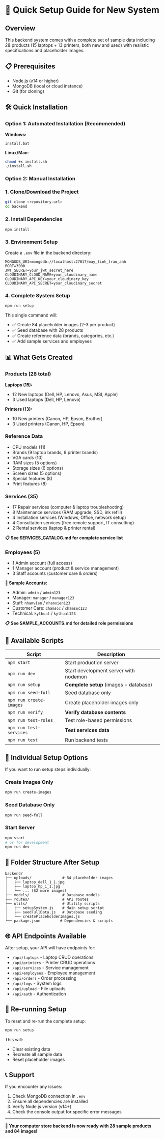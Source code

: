 # 🚀 Quick Setup Guide for New System

## Overview
This backend system comes with a complete set of sample data including 28 products (15 laptops + 13 printers, both new and used) with realistic specifications and placeholder images.

## 📋 Prerequisites
- Node.js (v14 or higher)
- MongoDB (local or cloud instance)
- Git (for cloning)

## 🛠️ Quick Installation

### Option 1: Automated Installation (Recommended)

**Windows:**
```batch
install.bat
```

**Linux/Mac:**
```bash
chmod +x install.sh
./install.sh
```

### Option 2: Manual Installation

### 1. Clone/Download the Project
```bash
git clone <repository-url>
cd backend
```

### 2. Install Dependencies
```bash
npm install
```

### 3. Environment Setup
Create a `.env` file in the backend directory:
```env
MONGODB_URI=mongodb://localhost:27017/may_tinh_tran_anh
PORT=3000
JWT_SECRET=your_jwt_secret_here
CLOUDINARY_CLOUD_NAME=your_cloudinary_name
CLOUDINARY_API_KEY=your_cloudinary_key
CLOUDINARY_API_SECRET=your_cloudinary_secret
```

### 4. Complete System Setup
```bash
npm run setup
```

This single command will:
- ✅ Create 84 placeholder images (2-3 per product)
- ✅ Seed database with 28 products
- ✅ Create reference data (brands, categories, etc.)
- ✅ Add sample services and employees

## 📊 What Gets Created

### Products (28 total)
**Laptops (15):**
- 12 New laptops (Dell, HP, Lenovo, Asus, MSI, Apple)
- 3 Used laptops (Dell, HP, Lenovo)

**Printers (13):**
- 10 New printers (Canon, HP, Epson, Brother)
- 3 Used printers (Canon, HP, Epson)

### Reference Data
- CPU models (11)
- Brands (9 laptop brands, 6 printer brands)
- VGA cards (10)
- RAM sizes (5 options)
- Storage sizes (6 options)
- Screen sizes (5 options)
- Special features (8)
- Print features (8)

### Services (35)
- 17 Repair services (computer & laptop troubleshooting)
- 8 Maintenance services (RAM upgrade, SSD, ink refill)
- 4 Installation services (Windows, Office, network setup)
- 4 Consultation services (free remote support, IT consulting)
- 2 Rental services (laptop & printer rental)

**📋 See SERVICES_CATALOG.md for complete service list**

### Employees (5)
- 1 Admin account (full access)
- 1 Manager account (product & service management)
- 3 Staff accounts (customer care & orders)

**👥 Sample Accounts:**
- Admin: `admin` / `admin123`
- Manager: `manager` / `manager123` 
- Staff: `nhanvien` / `nhanvien123`
- Customer Care: `chamsoc` / `chamsoc123`
- Technical: `kythuat` / `kythuat123`

**📋 See SAMPLE_ACCOUNTS.md for detailed role permissions**

## 🎯 Available Scripts

| Script | Description |
|--------|-------------|
| `npm start` | Start production server |
| `npm run dev` | Start development server with nodemon |
| `npm run setup` | **Complete setup** (images + database) |
| `npm run seed-full` | Seed database only |
| `npm run create-images` | Create placeholder images only |
| `npm run verify` | **Verify database contents** |
| `npm run test-roles` | Test role-based permissions |
| `npm run test-services` | **Test services data** |
| `npm run test` | Run backend tests |

## 🔧 Individual Setup Options

If you want to run setup steps individually:

### Create Images Only
```bash
npm run create-images
```

### Seed Database Only
```bash
npm run seed-full
```

### Start Server
```bash
npm start
# or for development
npm run dev
```

## 📁 Folder Structure After Setup

```
backend/
├── uploads/              # 84 placeholder images
│   ├── laptop_dell_1_1.jpg
│   ├── laptop_hp_1_1.jpg
│   └── ... (82 more images)
├── models/               # Database models
├── routes/               # API routes
├── utils/                # Utility scripts
│   ├── setupSystem.js    # Main setup script
│   ├── seedFullData.js   # Database seeding
│   └── createPlaceholderImages.js
└── package.json         # Dependencies & scripts
```

## 🌐 API Endpoints Available

After setup, your API will have endpoints for:
- `/api/laptops` - Laptop CRUD operations
- `/api/printers` - Printer CRUD operations
- `/api/services` - Service management
- `/api/employees` - Employee management
- `/api/orders` - Order processing
- `/api/logs` - System logs
- `/api/upload` - File uploads
- `/api/auth` - Authentication

## 🔄 Re-running Setup

To reset and re-run the complete setup:
```bash
npm run setup
```

This will:
- Clear existing data
- Recreate all sample data
- Reset placeholder images

## 📞 Support

If you encounter any issues:
1. Check MongoDB connection in `.env`
2. Ensure all dependencies are installed
3. Verify Node.js version (v14+)
4. Check the console output for specific error messages

---

**🎉 Your computer store backend is now ready with 28 sample products and 84 images!**
